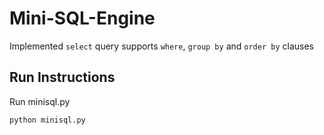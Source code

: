 # Mini-SQL-Engine
Implemented `select` query
supports `where`, `group by` and `order by` clauses

## Run Instructions
Run minisql.py
```
python minisql.py
```
